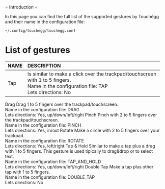 ﻿= Introduction =

In this page you can find the full list of the supported gestures by Touchégg
and their name in the configuration file:

```
~/.config/touchegg/touchegg.conf
```


# List of gestures #

| **NAME** | **DESCRIPTION** |
|:---------|:----------------|
| Tap      | Is similar to make a click over the trackpad/touchscreen with 1 to 5 fingers.<br>Name in the configuration file: TAP<br>Lets directions: No <br>
<tr><td> Drag     </td><td> Drag 1 to 5 fingers over the trackpad/touchscreen.<br>Name in the configuration file: DRAG<br>Lets directions: Yes, up/down/left/right </td></tr>
<tr><td> Pinch    </td><td> Pinch with 2 to 5 fingers over the trackpad/touchscreen.<br>Name in the configuration file: PINCH<br>Lets directions: Yes, in/out </td></tr>
<tr><td> Rotate   </td><td> Make a circle with 2 to 5 fingers over your trackpad.<br>Name in the configuration file: ROTATE<br>Lets directions: Yes, left/right </td></tr>
<tr><td> Tap & Hold </td><td> Similar to make a tap plus a drag with 1 to 5 fingers. This gesture is used tipically to drag&drop or to select text.<br>Name in the configuration file: TAP_AND_HOLD<br>Lets directions: Yes, up/down/left/right </td></tr>
<tr><td> Double Tap </td><td> Make a tap plus other tap with 1 to 5 fingers.<br>Name in the configuration file: DOUBLE_TAP<br>Lets directions: No </td></tr></tbody></table>
